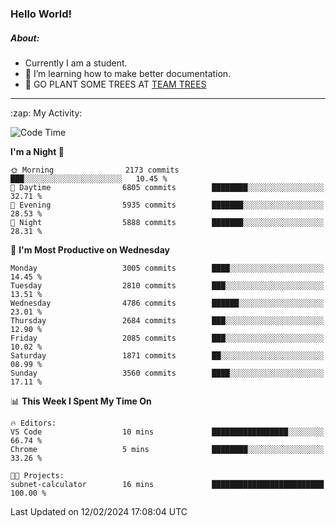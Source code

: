 ### Hello World!

##### About:
- Currently I am a student.
- 🌱 I’m learning how to make better documentation.
- 🌱 GO PLANT SOME TREES AT [TEAM TREES](https://teamtrees.org/)

---
  <summary>:zap: My Activity:</summary>
  
<!--START_SECTION:waka-->
![Code Time](http://img.shields.io/badge/Code%20Time-1%2C280%20hrs%208%20mins-blue)

**I'm a Night 🦉** 

```text
🌞 Morning                2173 commits        ███░░░░░░░░░░░░░░░░░░░░░░   10.45 % 
🌆 Daytime                6805 commits        ████████░░░░░░░░░░░░░░░░░   32.71 % 
🌃 Evening                5935 commits        ███████░░░░░░░░░░░░░░░░░░   28.53 % 
🌙 Night                  5888 commits        ███████░░░░░░░░░░░░░░░░░░   28.31 % 
```
📅 **I'm Most Productive on Wednesday** 

```text
Monday                   3005 commits        ████░░░░░░░░░░░░░░░░░░░░░   14.45 % 
Tuesday                  2810 commits        ███░░░░░░░░░░░░░░░░░░░░░░   13.51 % 
Wednesday                4786 commits        ██████░░░░░░░░░░░░░░░░░░░   23.01 % 
Thursday                 2684 commits        ███░░░░░░░░░░░░░░░░░░░░░░   12.90 % 
Friday                   2085 commits        ███░░░░░░░░░░░░░░░░░░░░░░   10.02 % 
Saturday                 1871 commits        ██░░░░░░░░░░░░░░░░░░░░░░░   08.99 % 
Sunday                   3560 commits        ████░░░░░░░░░░░░░░░░░░░░░   17.11 % 
```


📊 **This Week I Spent My Time On** 

```text
🔥 Editors: 
VS Code                  10 mins             █████████████████░░░░░░░░   66.74 % 
Chrome                   5 mins              ████████░░░░░░░░░░░░░░░░░   33.26 % 

🐱‍💻 Projects: 
subnet-calculator        16 mins             █████████████████████████   100.00 % 
```


 Last Updated on 12/02/2024 17:08:04 UTC
<!--END_SECTION:waka-->
